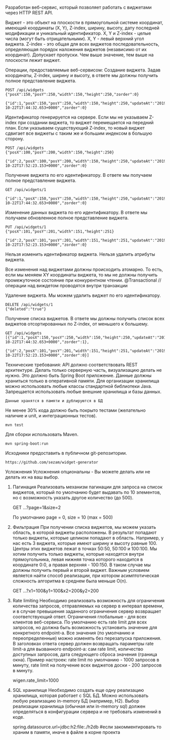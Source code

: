 Разработан веб-сервис, который позволяет работать с виджетами через HTTP REST API.

Виджет - это объект на плоскости в прямоугольной системе координат, имеющий координаты (X, Y), Z-index, ширину, высоту, дату последней модификации и уникальный идентификатор. 
X, Y и Z-index - целые числа (могут быть отрицательными).
X, Y -  левый верхний угол виджета.
Z-index - это общая для всех виджетов последовательность, определяющая порядок наложения виджетов  (независимо от их координат). Допускает пропуски. Чем выше значение, тем выше на плоскости лежит виджет. 

Операции, предоставляемые веб-сервисом:
Создание виджета. Задав координаты, Z-index, ширину и высоту, в ответе мы должны получить полное представление виджета.
    
    POST /api/widgets
    {"posX":150,"posY":250,"width":150,"height":250,"zorder":0}
    
    {"id":1,"posX":150,"posY":250,"width":150,"height":250,"updateAt":"2019-10-22T17:44:32.653+0000","zorder":0}

Идентификатор генерируется на сервере.
Если мы не указываем Z-index при создании виджета, то виджет перемещается на передний план. Если указываем существующий Z-index, то новый виджет сдвигает все виджеты с таким же и большим индексом в большую сторону.
    
    POST /api/widgets
    {"posX":100,"posY":200,"width":150,"height":250}
    
    {"id":2,"posX":100,"posY":200,"width":150,"height":250,"updateAt":"2019-10-22T17:52:23.153+0000","zorder":0}
       
Получение виджета по его идентификатору. В ответе мы получаем полное представление виджета.
    
    GET /api/widgets/1
   
    {"id":1,"posX":150,"posY":250,"width":150,"height":250,"updateAt":"2019-10-22T17:44:32.653+0000","zorder":0}
            
Изменение данных виджета по его идентификатору. В ответе мы получаем обновленное полное представление виджета.
    
    PUT /api/widgets/1
    {"posX":101,"posY":201,"width":151,"height":251}
    
    {"id":2,"posX":101,"posY":201,"width":151,"height":251,"updateAt":"2019-10-22T17:52:23.153+0000","zorder":0}
    
Нельзя изменить идентификатор виджета.
Нельзя удалить атрибуты виджета.

Все изменения над виджетами должны происходить атомарно. То есть, если мы меняем XY координаты виджета, то мы не должны получить промежуточное состояние при конкурентном чтении.
    @Transactional // операции над виждетом проводятся внутри транзакции
    
Удаление виджета. Мы можем удалить виджет по его идентификатору.
    
    DELETE /api/widgets/1
    {"deleted":"true"}
    
Получение списка виджетов. В ответе мы должны получить список всех виджетов отсортированных по Z-index, от меньшего к большему.
    
    GET /api/widgets
    [{"id":1,"posX":150,"posY":250,"width":150,"height":250,"updateAt":"2019-10-22T17:44:32.653+0000","zorder":1},
     {"id":2,"posX":101,"posY":201,"width":151,"height":251,"updateAt":"2019-10-22T17:52:23.153+0000","zorder":0}]

Технические требования:
API должно соответствовать REST архитектуре.
Делать только серверную часть, визуализацию делать не нужно.
Это должно быть Spring Boot приложение.
Данные должны храниться только в оперативной памяти. Для организации хранилища можно использовать любые классы стандартной библиотеки Java. Запрещается использовать любые внешние хранилища и базы данных.
    
    Данные хранятся в памяти и дублируются в БД
    
Не менее 30% кода должно быть покрыто тестами (желательно наличие и unit, и интеграционных тестов).

    mvn test

Для сборки использовать Maven.
    
    mvn spring-boot:run

Исходники предоставить в публичном git-репозитории.

    https://github.com/sezam/widget-generator

Усложнения
Усложнения опциональны - Вы можете делать или не делать их на ваш выбор. 
1. Пагинация
Реализовать механизм пагинации для запроса на список виджетов, который по умолчанию будет выдавать по 10 элементов, но с возможность указать другое количество (до 500).


    GET ...?page=1&size=2
    
    По умолчанию page = 0, size = 10 (max = 500)
    
2. Фильтрация
При получении списка виджетов, мы можем указать область, в которой виджеты расположены. В результат попадают только виджеты, которые целиком попадают в область.
Например, у нас есть 3 виджета, которые имеют ширину и высоту равные 100. Центры этих виджетов лежат в точках 50:50, 50:100 и 100:100. Мы хотим получить только виджеты, которые находятся внутри прямоугольника, левая нижняя точка которого находится в координате 0:0, а правая верхняя - 100:150. 
В таком случае мы должны получить первый и второй виджет.
Важным условием является найти способ реализации, при котором асимптотическая сложность алгоритма в среднем была меньше O(n).


    GET ...?x1=100&y1=100&x2=200&y2=200
    
3. Rate limiting
Необходимо реализовать возможность для ограничения количества запросов, отправляемых на сервер в интервал времени, и в случае превышения заданного ограничения сервер возвращает соответствующий ответ. Ограничения глобальные - для всех клиентов веб-сервиса. По умолчанию есть rate limit для всех запросов, но должна быть возможность установить значение для конкретного endpoint-а. Все значения (по умолчанию и переопределенные) можно изменять без перезапуска приложения. В заголовках ответа сервер должен возвращать параметры rate limit-a для вызванного endpoint-а: сам rate limit, количество доступных запросов, дата следующего сброса значения (граница окна). 
Пример настроек: rate limit по умолчанию - 1000 запросов в минуту, rate limit на получение всех виджетов доски - 200 запросов в минуту.


    wigen.rate_limit=1000

4. SQL хранилище
Необходимо создать еще одну реализацию хранилища, которая работает с SQL БД. Можно использовать любую реализацию in-memory БД (например, H2). 
Выбор реализации хранилища (обычная или in-memory sql) должен определяться в конфигурации сервера и не требовать изменений в коде.
    
    
    spring.datasource.url=jdbc:h2:file:./h2db
    #если закомментировать то храним в памяти, иначе в файле в корне проекта
